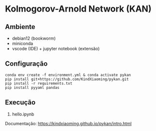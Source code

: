 # Kolmogorov-Arnold Network (KAN)

## Ambiente

- debian12 (bookworm)
- miniconda
- vscode (IDE) + jupyter notebook (extensão)


## Configuração
```
conda env create -f environment.yml & conda activate pykan
pip install git+https://github.com/KindXiaoming/pykan.git
pip install -r requirements.txt
pip install pyyaml pandas
```

## Execução

1) hello.ipynb


Documentação:
https://kindxiaoming.github.io/pykan/intro.html

